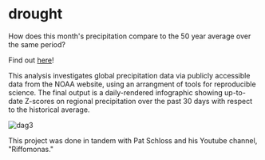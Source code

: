# drought
How does this month's precipitation compare to the 50 year average over the same period?

Find out [here](https://jgitk.github.io/drought/)!

This analysis investigates global precipitation data via publicly accessible data from the NOAA website, using an arrangment of tools for reproducible science. The final output is a daily-rendered infographic showing up-to-date Z-scores on regional precipitation over the past 30 days with respect to the historical average.

![dag3](https://github.com/JgitK/drought/assets/92968320/f78566bf-606d-4696-af8c-ca4bcc4dcd9b)

This project was done in tandem with Pat Schloss and his Youtube channel, "Riffomonas."

